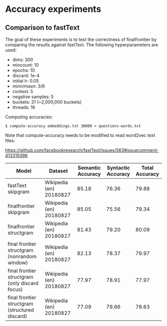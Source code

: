 # Accuracy experiments

## Comparison to fastText

The goal of these experiments is to test the correctness of
finalfrontier by comparing the results against fastText. The
following hyperparameters are used:

* dims: 300
* mincount: 10
* epochs: 10
* discard: 1e-4
* initial lr: 0.05
* minn/maxn: 3/6
* context: 5
* negative samples: 5
* buckets: 21 (~2,000,000 buckets)
* threads: 16

Computing accuracies:

```
$ compute-accuracy embeddings.txt 30000 < questions-words.txt
```

Note that compute-accuracy needs to be modified to read word2vec
text files:

https://github.com/facebookresearch/fastText/issues/563#issuecomment-413319396

| Model                                       | Dataset                 | Semantic Accuracy | Syntactic Accuracy | Total Accuracy |
|------------------------------------------------|-------------------------|-------------------|--------------------|----------------|
| fastText skipgram                              | Wikipedia (en) 20180827 | 85.18             | 76.36              | 79.88          |
| finalfrontier skipgram                         | Wikipedia (en) 20180827 | 85.05             | 75.56              | 79.34          |
| finalfrontier structgram                       | Wikipedia (en) 20180827 | 81.43             | 79.20              | 80.09          |
| final frontier structgram (nonrandom window)   | Wikipedia (en) 20180827 | 82.13             | 78.37              | 79.97          |
| final frontier structgram (only discard focus) | Wikipedia (en) 20180827 | 77.97             | 78.91              | 77.97          |
| final frontier structgram (structured discard) | Wikipedia (en) 20180827 | 77.09             | 79.66              | 78.63          |
